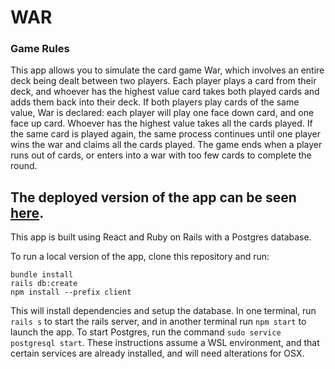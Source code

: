 # WAR

### Game Rules

This app allows you to simulate the card game War, which involves an entire deck being dealt between two players. Each player plays a card from their deck, and whoever has the highest value card takes both played cards and adds them back into their deck. If both players play cards of the same value, War is declared: each player will play one face down card, and one face up card. Whoever has the highest value takes all the cards played. If the same card is played again, the same process continues until one player wins the war and claims all the cards played. The game ends when a player runs out of cards, or enters into a war with too few cards to complete the round.  

## The deployed version of the app can be seen [here](https://play-war-card-game.herokuapp.com/).

This app is built using React and Ruby on Rails with a Postgres database. 

To run a local version of the app, clone this repository and run:

```
bundle install
rails db:create
npm install --prefix client
``` 

This will install dependencies and setup the database. In one terminal, run ```rails s``` to start the rails server, and in another terminal run ```npm start``` to launch the app. To start Postgres, run the command ```sudo service postgresql start```.  These instructions assume a WSL environment, and that certain services are already installed, and will need alterations for OSX.  
